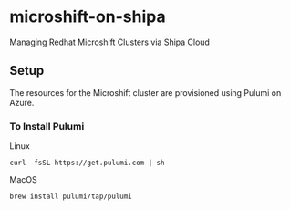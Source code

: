 # microshift-on-shipa
Managing Redhat Microshift Clusters via Shipa Cloud

## Setup
The resources for the Microshift cluster are provisioned using Pulumi on Azure.

### To Install Pulumi

Linux
```
curl -fsSL https://get.pulumi.com | sh
```

MacOS
```
brew install pulumi/tap/pulumi
```
